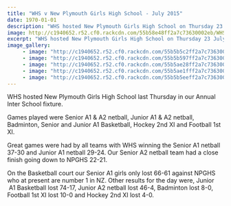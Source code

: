 ```yaml
---
title: "WHS v New Plymouth Girls High School - July 2015"
date: 1970-01-01
description: "WHS hosted New Plymouth Girls High School on Thursday 23 July 2015 in our Annual Inter School fixture."
image: http://c1940652.r52.cf0.rackcdn.com/55b58e48ff2a7c73630002eb/WHS-v-NPGHS-Netball-shooting-23.gif
excerpt: "WHS hosted New Plymouth Girls High School on Thursday 23 July 2015 in our Annual Inter School fixture."
image_gallery:
     - image: "http://c1940652.r52.cf0.rackcdn.com/55b5b5c2ff2a7c7363000375/WHS-v-NPGHS-netball-A2-23.7.15.7.gif"
     - image: "http://c1940652.r52.cf0.rackcdn.com/55b5b597ff2a7c7363000371/WHS-v-NPGHS-netball-shooting-23.7.gif"
     - image: "http://c1940652.r52.cf0.rackcdn.com/55b5ae28ff2a7c736300035d/WHS-v-NPGHS-Netball--23.7.gif"
     - image: "http://c1940652.r52.cf0.rackcdn.com/55b5ae1fff2a7c736300035b/WHS-v-NPGHS-Netball-23.7.gif"
     - image: "http://c1940652.r52.cf0.rackcdn.com/55b5b5eeff2a7c7363000377/WHS-v-NPGHS-netball-A2--23.7.gif"
---
```


<p><span>WHS hosted New Plymouth Girls High School last Thursday in our Annual Inter School fixture.&nbsp;</span></p>
<p><span>Games played were Senior A1 &amp; A2 netball, Junior A1 &amp; A2 netball, Badminton, Senior and Junior A1 Basketball, Hockey 2nd XI and Football 1st XI.</span></p>
<p><span>Great games were had by all teams with WHS winning the Senior A1 netball 37-30 and Junior A1 netball 29-24. Our Senior A2 netball team had a close finish going down to NPGHS 22-21.&nbsp;</span></p>
<p><span>On the Basketball court our Senior A1 girls only lost 66-61 against NPGHS who at present are number 1 in NZ. Other results for the day were, Junior &nbsp;A1 Basketball lost 74-17, Junior A2 netball lost 46-4, Badminton lost 8-0, Football 1st XI lost 10-0 and Hockey 2nd XI lost 4-0.&nbsp;</span></p>

